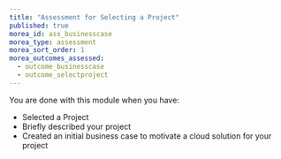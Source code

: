 ```yaml
---
title: "Assessment for Selecting a Project"
published: true
morea_id: ass_businesscase
morea_type: assessment
morea_sort_order: 1
morea_outcomes_assessed:
  - outcome_businesscase
  - outcome_selectproject
---
```

You are done with this module when you have:

- Selected a Project
- Briefly described your project
- Created an initial business case to motivate a cloud solution for your project